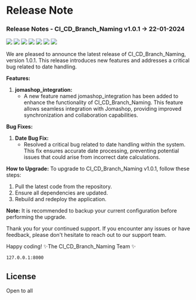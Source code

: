 # Release Note
### Release Notes - CI_CD_Branch_Naming v1.0.1 -> 22-01-2024

![](https://img.shields.io/badge/build-passing-brightgreen)
![](https://img.shields.io/github/stars/pandao/editor.md.svg) ![](https://img.shields.io/github/forks/pandao/editor.md.svg) ![](https://img.shields.io/github/tag/pandao/editor.md.svg) ![](https://img.shields.io/github/release/pandao/editor.md.svg) ![](https://img.shields.io/github/issues/pandao/editor.md.svg) ![](https://img.shields.io/bower/v/editor.md.svg)


We are pleased to announce the latest release of CI_CD_Branch_Naming, version 1.0.1. This release introduces new features and addresses a critical bug related to date handling.

**Features:**

1. **jomashop_integration:**
   - A new feature named jomashop_integration has been added to enhance the functionality of CI_CD_Branch_Naming. This feature allows seamless integration with Jomashop, providing improved synchronization and collaboration capabilities.

**Bug Fixes:**

1. **Date Bug Fix:**
   - Resolved a critical bug related to date handling within the system. This fix ensures accurate date processing, preventing potential issues that could arise from incorrect date calculations.

**How to Upgrade:**
To upgrade to CI_CD_Branch_Naming v1.0.1, follow these steps:
1. Pull the latest code from the repository.
2. Ensure all dependencies are updated.
3. Rebuild and redeploy the application.

**Note:** It is recommended to backup your current configuration before performing the upgrade.

Thank you for your continued support. If you encounter any issues or have feedback, please don't hesitate to reach out to our support team.

Happy coding!
 ✨The CI_CD_Branch_Naming Team ✨


```sh
127.0.0.1:8000
```

## License

Open to all 

[//]: # (These are reference links used in the body of this note and get stripped out when the markdown processor does its job. There is no need to format nicely because it shouldn't be seen. Thanks SO - http://stackoverflow.com/questions/4823468/store-comments-in-markdown-syntax)

   [dill]: <https://github.com/joemccann/dillinger>
   [git-repo-url]: <https://github.com/joemccann/dillinger.git>
   [john gruber]: <http://daringfireball.net>
   [df1]: <http://daringfireball.net/projects/markdown/>
   [markdown-it]: <https://github.com/markdown-it/markdown-it>
   [Ace Editor]: <http://ace.ajax.org>
   [node.js]: <http://nodejs.org>
   [Twitter Bootstrap]: <http://twitter.github.com/bootstrap/>
   [jQuery]: <http://jquery.com>
   [@tjholowaychuk]: <http://twitter.com/tjholowaychuk>
   [express]: <http://expressjs.com>
   [AngularJS]: <http://angularjs.org>
   [Gulp]: <http://gulpjs.com>

   [PlDb]: <https://github.com/joemccann/dillinger/tree/master/plugins/dropbox/README.md>
   [PlGh]: <https://github.com/joemccann/dillinger/tree/master/plugins/github/README.md>
   [PlGd]: <https://github.com/joemccann/dillinger/tree/master/plugins/googledrive/README.md>
   [PlOd]: <https://github.com/joemccann/dillinger/tree/master/plugins/onedrive/README.md>
   [PlMe]: <https://github.com/joemccann/dillinger/tree/master/plugins/medium/README.md>
   [PlGa]: <https://github.com/RahulHP/dillinger/blob/master/plugins/googleanalytics/README.md>
